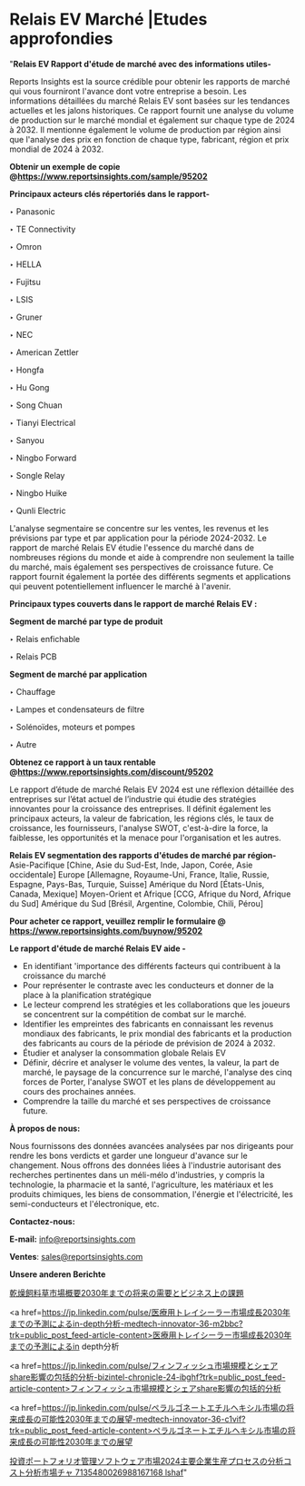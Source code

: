 # Relais EV Marché |Etudes approfondies

"<strong>Relais EV Rapport d'étude de marché avec des informations utiles-</strong>

Reports Insights est la source crédible pour obtenir les rapports de marché qui vous fourniront l'avance dont votre entreprise a besoin. Les informations détaillées du marché Relais EV sont basées sur les tendances actuelles et les jalons historiques. Ce rapport fournit une analyse du volume de production sur le marché mondial et également sur chaque type de 2024 à 2032. Il mentionne également le volume de production par région ainsi que l'analyse des prix en fonction de chaque type, fabricant, région et prix mondial de 2024 à 2032.

<strong><b>Obtenir un exemple de copie @</b></strong><a href=https://www.reportsinsights.com/sample/95202><strong><b>https://www.reportsinsights.com/sample/95202</b></strong></a>

<b>Principaux acteurs clés répertoriés dans le rapport-</b>

<b> </b>‣ Panasonic

‣ TE Connectivity

‣ Omron

‣ HELLA

‣ Fujitsu

‣ LSIS

‣ Gruner

‣ NEC

‣ American Zettler

‣ Hongfa

‣ Hu Gong

‣ Song Chuan

‣ Tianyi Electrical

‣ Sanyou

‣ Ningbo Forward

‣ Songle Relay

‣ Ningbo Huike

‣ Qunli Electric

L'analyse segmentaire se concentre sur les ventes, les revenus et les prévisions par type et par application pour la période 2024-2032. Le rapport de marché Relais EV étudie l'essence du marché dans de nombreuses régions du monde et aide à comprendre non seulement la taille du marché, mais également ses perspectives de croissance future. Ce rapport fournit également la portée des différents segments et applications qui peuvent potentiellement influencer le marché à l'avenir.

<strong>Principaux types couverts dans le rapport de marché Relais EV :</strong>

<strong>Segment de marché par type de produit</strong>

‣ Relais enfichable

‣ Relais PCB

<strong>Segment de marché par application</strong>

‣ Chauffage

‣ Lampes et condensateurs de filtre

‣ Solénoïdes, moteurs et pompes

‣ Autre

<strong><b>Obtenez ce rapport à un taux rentable @</b></strong><a href=https://www.reportsinsights.com/discount/95202><strong><b>https://www.reportsinsights.com/discount/95202</b></strong></a>

Le rapport d’étude de marché Relais EV 2024 est une réflexion détaillée des entreprises sur l’état actuel de l’industrie qui étudie des stratégies innovantes pour la croissance des entreprises. Il définit également les principaux acteurs, la valeur de fabrication, les régions clés, le taux de croissance, les fournisseurs, l'analyse SWOT, c'est-à-dire la force, la faiblesse, les opportunités et la menace pour l'organisation et les autres.

<strong>Relais EV segmentation des rapports d'études de marché par région-</strong>
Asie-Pacifique [Chine, Asie du Sud-Est, Inde, Japon, Corée, Asie occidentale]
Europe [Allemagne, Royaume-Uni, France, Italie, Russie, Espagne, Pays-Bas, Turquie, Suisse]
Amérique du Nord [États-Unis, Canada, Mexique]
Moyen-Orient et Afrique [CCG, Afrique du Nord, Afrique du Sud]
Amérique du Sud [Brésil, Argentine, Colombie, Chili, Pérou]

<strong>Pour acheter ce rapport, veuillez remplir le formulaire @   <a href=https://www.reportsinsights.com/buynow/95202>https://www.reportsinsights.com/buynow/95202</a></strong>

<strong>Le rapport d'étude de marché Relais EV aide -</strong>
<ul>
  <li>En identifiant 'importance des différents facteurs qui contribuent à la croissance du marché</li>
  <li>Pour représenter le contraste avec les conducteurs et donner de la place à la planification stratégique</li>
  <li>Le lecteur comprend les stratégies et les collaborations que les joueurs se concentrent sur la compétition de combat sur le marché.</li>
  <li>Identifier les empreintes des fabricants en connaissant les revenus mondiaux des fabricants, le prix mondial des fabricants et la production des fabricants au cours de la période de prévision de 2024 à 2032.</li>
  <li>Étudier et analyser la consommation globale Relais EV</li>
  <li>Définir, décrire et analyser le volume des ventes, la valeur, la part de marché, le paysage de la concurrence sur le marché, l'analyse des cinq forces de Porter, l'analyse SWOT et les plans de développement au cours des prochaines années.</li>
  <li>Comprendre la taille du marché et ses perspectives de croissance future.</li>
</ul>
<strong>À propos de nous:</strong>

Nous fournissons des données avancées analysées par nos dirigeants pour rendre les bons verdicts et garder une longueur d'avance sur le changement. Nous offrons des données liées à l'industrie autorisant des recherches pertinentes dans un méli-mélo d'industries, y compris la technologie, la pharmacie et la santé, l'agriculture, les matériaux et les produits chimiques, les biens de consommation, l'énergie et l'électricité, les semi-conducteurs et l'électronique, etc.

<strong>Contactez-nous:</strong>

<strong>E-mail:</strong> <a href=mailto:info@reportsinsights.com>info@reportsinsights.com</a>

<strong>Ventes</strong>: <a href=mailto:sales@reportsinsights.com>sales@reportsinsights.com</a>

<strong>Unsere anderen Berichte</strong>

<a href=https://www.linkedin.com/pulse/乾燥飼料草市場概要2030年までの将来の需要とビジネス上の課題-healthscope-news-245-u6wue/>乾燥飼料草市場概要2030年までの将来の需要とビジネス上の課題</a>

<a href=https://jp.linkedin.com/pulse/医療用トレイシーラー市場成長2030年までの予測によるin-depth分析-medtech-innovator-36-m2bbc?trk=public_post_feed-article-content>医療用トレイシーラー市場成長2030年までの予測によるin depth分析</a>

<a href=https://jp.linkedin.com/pulse/フィンフィッシュ市場規模とシェアshare影響の包括的分析-bizintel-chronicle-24-ibghf?trk=public_post_feed-article-content>フィンフィッシュ市場規模とシェアshare影響の包括的分析</a>

<a href=https://jp.linkedin.com/pulse/ペラルゴネートエチルヘキシル市場の将来成長の可能性2030年までの展望-medtech-innovator-36-c1vif?trk=public_post_feed-article-content>ペラルゴネートエチルヘキシル市場の将来成長の可能性2030年までの展望</a>

<a href=https://www.linkedin.com/pulse/投資ポートフォリオ管理ソフトウェア市場2024主要企業生産プロセスの分析コスト分析市場チャ-7135480026988167168-lshaf/>投資ポートフォリオ管理ソフトウェア市場2024主要企業生産プロセスの分析コスト分析市場チャ 7135480026988167168 lshaf</a>"
